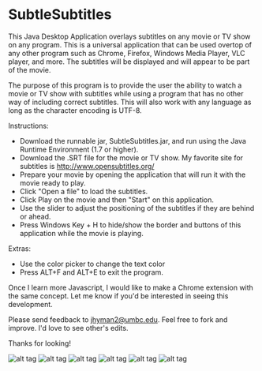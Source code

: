 SubtleSubtitles
===============

This Java Desktop Application overlays subtitles on any movie or TV show on any program.  This is a universal application
that can be used overtop of any other program such as Chrome, Firefox, Windows Media Player, VLC player, and more.  The
subtitles will be displayed and will appear to be part of the movie.

The purpose of this program is to provide the user the ability to watch a movie or TV show with subtitles while using a program that has no other way of including correct subtitles.  This will also work with any language as long as the character encoding is UTF-8.

Instructions:
- Download the runnable jar, SubtleSubtitles.jar, and run using the Java Runtime Environment (1.7 or higher).
- Download the .SRT file for the movie or TV show.  My favorite site for subtitles is http://www.opensubtitles.org/
- Prepare your movie by opening the application that will run it with the movie ready to play.
- Click "Open a file" to load the subtitles.
- Click Play on the movie and then "Start" on this application.
- Use the slider to adjust the positioning of the subtitles if they are behind or ahead.
- Press Windows Key + H to hide/show the border and buttons of this application while the movie is playing.

Extras:
- Use the color picker to change the text color
- Press ALT+F and ALT+E to exit the program.

Once I learn more Javascript, I would like to make a Chrome extension with the same concept.  Let me know if you'd
be interested in seeing this development.

Please send feedback to jhyman2@umbc.edu.  Feel free to fork and improve.  I'd love to see other's edits.

Thanks for looking!


![alt tag](http://tutorrow.com/subtle_subtitles/Capture.JPG)
![alt tag](http://tutorrow.com/subtle_subtitles/Capture2.JPG)
![alt tag](http://tutorrow.com/subtle_subtitles/Capture3.JPG)
![alt tag](http://tutorrow.com/subtle_subtitles/Capture4.JPG)
![alt tag](http://tutorrow.com/subtle_subtitles/Capture5.JPG)
![alt tag](http://tutorrow.com/subtle_subtitles/Capture6.JPG)
